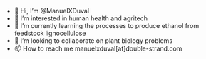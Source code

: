 - 👋 Hi, I’m @ManuelXDuval
- 👀 I’m interested in human health and agritech
- 🌱 I’m currently learning the processes to produce ethanol from feedstock lignocellulose
- 💞️ I’m looking to collaborate on plant biology problems
- 📫 How to reach me manuelxduval[at]double-strand.com

<!---
ManuelXDuval/ManuelXDuval is a ✨ special ✨ repository because its `README.md` (this file) appears on your GitHub profile.
You can click the Preview link to take a look at your changes.
--->

